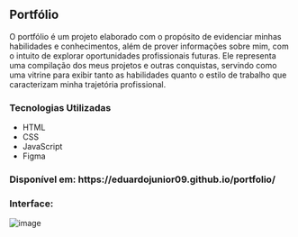 <h2>Portfólio</h2>
<p> O portfólio é um projeto elaborado com o propósito de evidenciar minhas habilidades e conhecimentos, além de prover informações sobre mim, com o intuito de explorar oportunidades profissionais futuras. Ele representa uma compilação dos meus projetos e outras conquistas, servindo como uma vitrine para exibir tanto as habilidades quanto o estilo de trabalho que caracterizam minha trajetória profissional.</p>

<h3>Tecnologias Utilizadas</h3>

- HTML
- CSS
- JavaScript
- Figma

<h3>Disponível em: https://eduardojunior09.github.io/portfolio/</h3>

<h3>Interface:</h3>

![image](https://github.com/eduardoJunior09/portfolio/assets/152993017/6c52f6ea-fb62-481b-998f-b1989b00bfbc)
